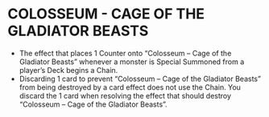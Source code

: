 # COLOSSEUM - CAGE OF THE GLADIATOR BEASTS

*   The effect that places 1 Counter onto “Colosseum – Cage of the Gladiator Beasts” whenever a monster is Special Summoned from a player’s Deck begins a Chain.
*   Discarding 1 card to prevent “Colosseum – Cage of the Gladiator Beasts” from being destroyed by a card effect does not use the Chain. You discard the 1 card when resolving the effect that should destroy “Colosseum – Cage of the Gladiator Beasts”.
